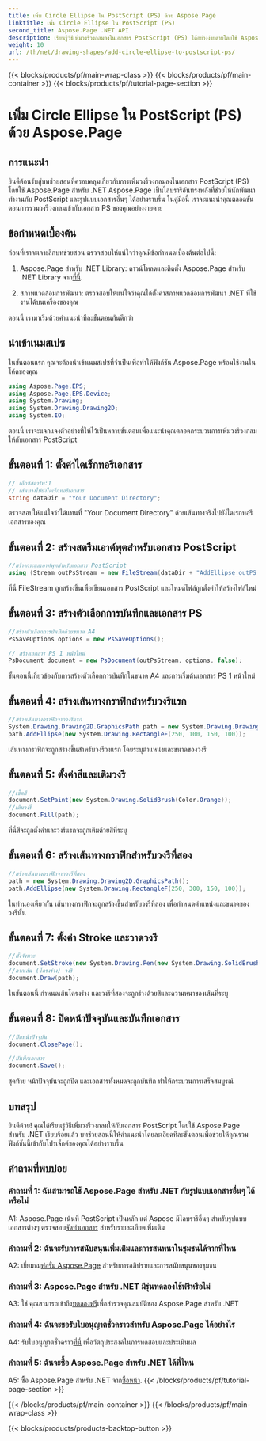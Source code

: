 ```yaml
---
title: เพิ่ม Circle Ellipse ใน PostScript (PS) ด้วย Aspose.Page
linktitle: เพิ่ม Circle Ellipse ใน PostScript (PS)
second_title: Aspose.Page .NET API
description: เรียนรู้วิธีเพิ่มวงรีวงกลมลงในเอกสาร PostScript (PS) ได้อย่างง่ายดายโดยใช้ Aspose.Page สำหรับ .NET ปฏิบัติตามคำแนะนำทีละขั้นตอนของเราเพื่อการบูรณาการที่ราบรื่น
weight: 10
url: /th/net/drawing-shapes/add-circle-ellipse-to-postscript-ps/
---
```


{{< blocks/products/pf/main-wrap-class >}}
{{< blocks/products/pf/main-container >}}
{{< blocks/products/pf/tutorial-page-section >}}

# เพิ่ม Circle Ellipse ใน PostScript (PS) ด้วย Aspose.Page

## การแนะนำ

ยินดีต้อนรับสู่บทช่วยสอนที่ครอบคลุมเกี่ยวกับการเพิ่มวงรีวงกลมลงในเอกสาร PostScript (PS) โดยใช้ Aspose.Page สำหรับ .NET Aspose.Page เป็นไลบรารีอันทรงพลังที่ช่วยให้นักพัฒนาทำงานกับ PostScript และรูปแบบเอกสารอื่นๆ ได้อย่างราบรื่น ในคู่มือนี้ เราจะแนะนำคุณตลอดขั้นตอนการรวมวงรีวงกลมเข้ากับเอกสาร PS ของคุณอย่างง่ายดาย

## ข้อกำหนดเบื้องต้น

ก่อนที่เราจะเจาะลึกบทช่วยสอน ตรวจสอบให้แน่ใจว่าคุณมีข้อกำหนดเบื้องต้นต่อไปนี้:

1.  Aspose.Page สำหรับ .NET Library: ดาวน์โหลดและติดตั้ง Aspose.Page สำหรับ .NET Library จาก[ที่นี่](https://releases.aspose.com/page/net/).

2. สภาพแวดล้อมการพัฒนา: ตรวจสอบให้แน่ใจว่าคุณได้ตั้งค่าสภาพแวดล้อมการพัฒนา .NET ที่ใช้งานได้บนเครื่องของคุณ

ตอนนี้ เรามาเริ่มด้วยคำแนะนำทีละขั้นตอนกันดีกว่า

## นำเข้าเนมสเปซ

ในขั้นตอนแรก คุณจะต้องนำเข้าเนมสเปซที่จำเป็นเพื่อทำให้ฟังก์ชัน Aspose.Page พร้อมใช้งานในโค้ดของคุณ

```csharp
using Aspose.Page.EPS;
using Aspose.Page.EPS.Device;
using System.Drawing;
using System.Drawing.Drawing2D;
using System.IO;
```

ตอนนี้ เราจะแจกแจงตัวอย่างที่ให้ไว้เป็นหลายขั้นตอนเพื่อแนะนำคุณตลอดกระบวนการเพิ่มวงรีวงกลมให้กับเอกสาร PostScript

## ขั้นตอนที่ 1: ตั้งค่าไดเร็กทอรีเอกสาร

```csharp
// เอ็กซ์สตาร์ท:1
// เส้นทางไปยังไดเร็กทอรีเอกสาร
string dataDir = "Your Document Directory";
```

ตรวจสอบให้แน่ใจว่าได้แทนที่ "Your Document Directory" ด้วยเส้นทางจริงไปยังไดเรกทอรีเอกสารของคุณ

## ขั้นตอนที่ 2: สร้างสตรีมเอาต์พุตสำหรับเอกสาร PostScript

```csharp
//สร้างกระแสเอาท์พุทสำหรับเอกสาร PostScript
using (Stream outPsStream = new FileStream(dataDir + "AddEllipse_outPS.ps", FileMode.Create))
```

ที่นี่ FileStream ถูกสร้างขึ้นเพื่อเขียนเอกสาร PostScript และโหมดไฟล์ถูกตั้งค่าให้สร้างไฟล์ใหม่

## ขั้นตอนที่ 3: สร้างตัวเลือกการบันทึกและเอกสาร PS

```csharp
//สร้างตัวเลือกการบันทึกด้วยขนาด A4
PsSaveOptions options = new PsSaveOptions();

// สร้างเอกสาร PS 1 หน้าใหม่
PsDocument document = new PsDocument(outPsStream, options, false);
```

ขั้นตอนนี้เกี่ยวข้องกับการสร้างตัวเลือกการบันทึกในขนาด A4 และการเริ่มต้นเอกสาร PS 1 หน้าใหม่

## ขั้นตอนที่ 4: สร้างเส้นทางกราฟิกสำหรับวงรีแรก

```csharp
//สร้างเส้นทางกราฟิกจากวงรีแรก
System.Drawing.Drawing2D.GraphicsPath path = new System.Drawing.Drawing2D.GraphicsPath();
path.AddEllipse(new System.Drawing.RectangleF(250, 100, 150, 100));
```

เส้นทางกราฟิกจะถูกสร้างขึ้นสำหรับวงรีวงแรก โดยระบุตำแหน่งและขนาดของวงรี

## ขั้นตอนที่ 5: ตั้งค่าสีและเติมวงรี

```csharp
//เซ็ตสี
document.SetPaint(new System.Drawing.SolidBrush(Color.Orange));
//เติมวงรี
document.Fill(path);
```

ที่นี่สีจะถูกตั้งค่าและวงรีแรกจะถูกเติมด้วยสีที่ระบุ

## ขั้นตอนที่ 6: สร้างเส้นทางกราฟิกสำหรับวงรีที่สอง

```csharp
//สร้างเส้นทางกราฟิกจากวงรีที่สอง
path = new System.Drawing.Drawing2D.GraphicsPath();
path.AddEllipse(new System.Drawing.RectangleF(250, 300, 150, 100));
```

ในทำนองเดียวกัน เส้นทางกราฟิกจะถูกสร้างขึ้นสำหรับวงรีที่สอง เพื่อกำหนดตำแหน่งและขนาดของวงรีนั้น

## ขั้นตอนที่ 7: ตั้งค่า Stroke และวาดวงรี

```csharp
//ตั้งจังหวะ
document.SetStroke(new System.Drawing.Pen(new System.Drawing.SolidBrush(Color.Red), 3));
//ลากเส้น (โครงร่าง) วงรี
document.Draw(path);
```

ในขั้นตอนนี้ กำหนดเส้นโครงร่าง และวงรีที่สองจะถูกร่างด้วยสีและความหนาของเส้นที่ระบุ

## ขั้นตอนที่ 8: ปิดหน้าปัจจุบันและบันทึกเอกสาร

```csharp
//ปิดหน้าปัจจุบัน
document.ClosePage();

//บันทึกเอกสาร
document.Save();
```

สุดท้าย หน้าปัจจุบันจะถูกปิด และเอกสารทั้งหมดจะถูกบันทึก ทำให้กระบวนการเสร็จสมบูรณ์

## บทสรุป

ยินดีด้วย! คุณได้เรียนรู้วิธีเพิ่มวงรีวงกลมให้กับเอกสาร PostScript โดยใช้ Aspose.Page สำหรับ .NET เรียบร้อยแล้ว บทช่วยสอนนี้ให้คำแนะนำโดยละเอียดทีละขั้นตอนเพื่อช่วยให้คุณรวมฟังก์ชันนี้เข้ากับโปรเจ็กต์ของคุณได้อย่างราบรื่น

## คำถามที่พบบ่อย

### คำถามที่ 1: ฉันสามารถใช้ Aspose.Page สำหรับ .NET กับรูปแบบเอกสารอื่นๆ ได้หรือไม่

 A1: Aspose.Page เน้นที่ PostScript เป็นหลัก แต่ Aspose มีไลบรารีอื่นๆ สำหรับรูปแบบเอกสารต่างๆ ตรวจสอบ[จัดทำเอกสาร](https://reference.aspose.com/page/net/) สำหรับรายละเอียดเพิ่มเติม

### คำถามที่ 2: ฉันจะรับการสนับสนุนเพิ่มเติมและการสนทนาในชุมชนได้จากที่ไหน

 A2: เยี่ยมชม[ฟอรั่ม Aspose.Page](https://forum.aspose.com/c/page/39) สำหรับการอภิปรายและการสนับสนุนของชุมชน

### คำถามที่ 3: Aspose.Page สำหรับ .NET มีรุ่นทดลองใช้ฟรีหรือไม่

 A3: ใช่ คุณสามารถเข้าถึง[ทดลองฟรี](https://releases.aspose.com/)เพื่อสำรวจคุณสมบัติของ Aspose.Page สำหรับ .NET

### คำถามที่ 4: ฉันจะขอรับใบอนุญาตชั่วคราวสำหรับ Aspose.Page ได้อย่างไร

 A4: รับใบอนุญาตชั่วคราว[ที่นี่](https://purchase.aspose.com/temporary-license/) เพื่อวัตถุประสงค์ในการทดสอบและประเมินผล

### คำถามที่ 5: ฉันจะซื้อ Aspose.Page สำหรับ .NET ได้ที่ไหน

 A5: ซื้อ Aspose.Page สำหรับ .NET จาก[ซื้อหน้า](https://purchase.aspose.com/buy).
{{< /blocks/products/pf/tutorial-page-section >}}

{{< /blocks/products/pf/main-container >}}
{{< /blocks/products/pf/main-wrap-class >}}

{{< blocks/products/products-backtop-button >}}
